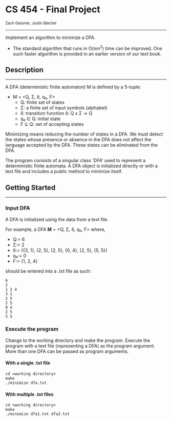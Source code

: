 # CS 454 - Final Project

<sub>Zach Gassner, Justin Blechel</sub>

---
Implement an algorithm to minimize a DFA.
*  The standard algorithm that runs in O(mn<sup>2</sup>) time can be improved. One such faster algorithm is provided in an earlier version of our text book.
## Description

---
A DFA (deterministic finite automaton) M is defined by a 5-tuple:
- M = <Q, Σ, δ, q₀, F>
    * Q: finite set of states
    * Σ: a finite set of input symbols (alphabet)
    * δ: transition function δ: Q x Σ -> Q
    * q₀ ∈ Q: initial state
    * F ⊆ Q: set of accepting states

Minimizing means reducing the number of states in a DFA.
We must detect the states whose presence or absence in the DFA does not affect the language accepted by the DFA. 
These states can be eliminated from the DFA.

The program consists of a singular class 'DFA' used to represent a deterministic finite automata. 
A DFA object is initialized directly or with a text file and includes a public method to minimize itself. 


## Getting Started

---
### Input DFA
A DFA is initialized using the data from a text file. 

For example, a DFA **M** = <Q, Σ, δ, q₀, F> where,
* Q:= 6
* Σ:= 2
* δ:= {{3, 1}, {2, 5}, {2, 5}, {0, 4}, {2, 5}, {5, 5}}
* q₀:= 0
* F:= {1, 2, 4}

should be entered into a .txt file as such:
```
6
2
1 2 4
3 1
2 5
2 5
0 4
2 5
5 5
```
### Execute the program
Change to the working directory and make the program. Execute the program with a text file (representing a DFA) as the program argument. More than one DFA can be passed as program arguments.
#### With a single .txt file
```
cd <working directory>
make
./minimize dfa.txt
```
#### With multiple .txt files
```
cd <working directory>
make
./minimize dfa1.txt dfa2.txt
```
